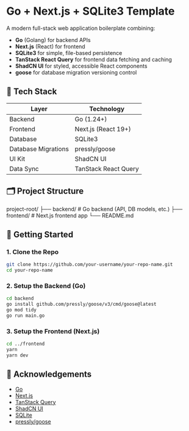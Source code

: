 # Go + Next.js + SQLite3 Template

A modern full-stack web application boilerplate combining:

- **Go** (Golang) for backend APIs
- **Next.js** (React) for frontend
- **SQLite3** for simple, file-based persistence
- **TanStack React Query** for frontend data fetching and caching
- **ShadCN UI** for styled, accessible React components
- **goose** for database migration versioning control

## 🔧 Tech Stack

| Layer               | Technology           |
| ------------------- | -------------------- |
| Backend             | Go (1.24+)           |
| Frontend            | Next.js (React 19+)  |
| Database            | SQLite3              |
| Database Migrations | pressly/goose        |
| UI Kit              | ShadCN UI            |
| Data Sync           | TanStack React Query |

## 🗂 Project Structure

project-root/
├── backend/ # Go backend (API, DB models, etc.)
├── frontend/ # Next.js frontend app
└── README.md

## 🚀 Getting Started

### 1. Clone the Repo

```bash
git clone https://github.com/your-username/your-repo-name.git
cd your-repo-name
```

### 2. Setup the Backend (Go)

```bash
cd backend
go install github.com/pressly/goose/v3/cmd/goose@latest
go mod tidy
go run main.go
```

### 3. Setup the Frontend (Next.js)

```bash
cd ../frontend
yarn
yarn dev
```

## 🙌 Acknowledgements

- [Go](https://go.dev/)
- [Next.js](https://nextjs.org/)
- [TanStack Query](https://tanstack.com/query)
- [ShadCN UI](https://ui.shadcn.com/)
- [SQLite](https://github.com/mattn/go-sqlite3)
- [pressly/goose](https://github.com/pressly/goose)
